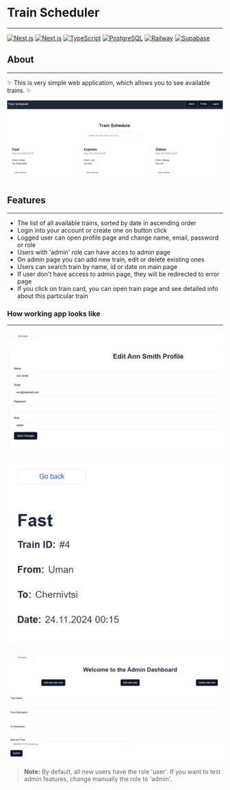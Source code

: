 # Train Scheduler

---

[![Nest.js](https://img.shields.io/badge/Nest.js-E0234E?style=for-the-badge&logo=NestJS&logoColor=white)](https://shields.io) [![Next.js](https://img.shields.io/badge/Next.js-000000?style=for-the-badge&logo=Next.js&logoColor=white)](https://shields.io) [![TypeScript](https://img.shields.io/badge/TypeScript-3178C6?style=for-the-badge&logo=TypeScript&logoColor=white)](https://shields.io) [![PostgreSQL](https://img.shields.io/badge/PostgreSQL-4169E1?style=for-the-badge&logo=PostgreSQL&logoColor=white)](https://shields.io) [![Railway](https://img.shields.io/badge/Railway-00B2A9?style=for-the-badge&logo=Railway&logoColor=white)](https://shields.io) [![Supabase](https://img.shields.io/badge/Supabase-3ECF8E?style=for-the-badge&logo=Supabase&logoColor=white)](https://shields.io)

## About

---

✨ This is very simple web application, which allows you to see available trains. ✨

[![Main](./assets/main.jpg)](./assets/main.jpg)

## Features

---

- The list of all available trains, sorted by date in ascending order
- Login into your account or create one on button click
- Logged user can open profile page and change name, email, password or role
- Users with 'admin' role can have acces to admin page
- On admin page you can add new train, edit or delete existing ones
- Users can search train by name, id or date on main page
- If user don't have access to admin page, they will be redirected to error page
- If you click on train card, you can open train page and see detailed info about this particular train

### How working app looks like

---

[![Profile](./assets/profile.jpg)](./assets/profile.jpg)

[![Train](./assets/train.jpg)](./assets/train.jpg)

[![Admin](./assets/admin.jpg)](./assets/admin.jpg)

> **Note:** By default, all new users have the role 'user'. If you want to test admin features, change manually the role to 'admin'.

